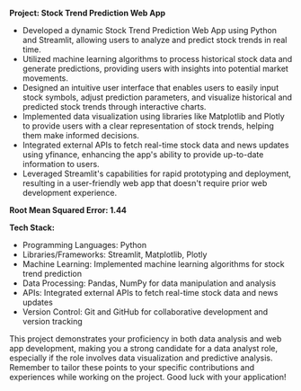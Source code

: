 
**Project: Stock Trend Prediction Web App**
- Developed a dynamic Stock Trend Prediction Web App using Python and Streamlit, allowing users to analyze and predict stock trends in real time.
- Utilized machine learning algorithms to process historical stock data and generate predictions, providing users with insights into potential market movements.
- Designed an intuitive user interface that enables users to easily input stock symbols, adjust prediction parameters, and visualize historical and predicted stock trends through interactive charts.
- Implemented data visualization using libraries like Matplotlib and Plotly to provide users with a clear representation of stock trends, helping them make informed decisions.
- Integrated external APIs to fetch real-time stock data and news updates using yfinance, enhancing the app's ability to provide up-to-date information to users.
- Leveraged Streamlit's capabilities for rapid prototyping and deployment, resulting in a user-friendly web app that doesn't require prior web development experience.

**Root Mean Squared Error: 1.44**

**Tech Stack:**
- Programming Languages: Python
- Libraries/Frameworks: Streamlit, Matplotlib, Plotly
- Machine Learning: Implemented machine learning algorithms for stock trend prediction
- Data Processing: Pandas, NumPy for data manipulation and analysis
- APIs: Integrated external APIs to fetch real-time stock data and news updates
- Version Control: Git and GitHub for collaborative development and version tracking

This project demonstrates your proficiency in both data analysis and web app development, making you a strong candidate for a data analyst role, especially if the role involves data visualization and predictive analysis. Remember to tailor these points to your specific contributions and experiences while working on the project. Good luck with your application!
